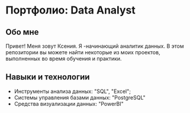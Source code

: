 # Портфолио: Data Analyst

## Обо мне

Привет! Меня зовут Ксения. Я -начинающий аналитик данных.
В этом репозитории вы можете найти некоторые из моих проектов, выполненных во время обучения и практики.

## Навыки и технологии
- Инструменты анализа данных: "SQL", "Excel";
- Системы управления базами данных: "PostgreSQL"
- Средства визуализации данных: "PowerBI"
